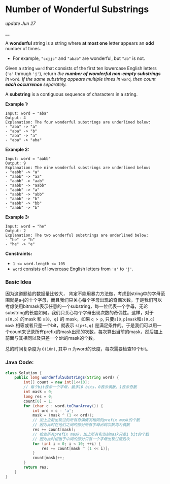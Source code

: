 # Number of Wonderful Substrings

_update Jun 27_

\_\_

A **wonderful** string is a string where **at most one** letter appears an **odd** number of times.

* For example, `"ccjjc"` and `"abab"` are wonderful, but `"ab"` is not.

Given a string `word` that consists of the first ten lowercase English letters \(`'a'` through `'j'`\), return _the **number of wonderful non-empty substrings** in_ `word`_. If the same substring appears multiple times in_ `word`_, then count **each occurrence** separately._

A **substring** is a contiguous sequence of characters in a string.

**Example 1:**

```text
Input: word = "aba"
Output: 4
Explanation: The four wonderful substrings are underlined below:
- "aba" -> "a"
- "aba" -> "b"
- "aba" -> "a"
- "aba" -> "aba"
```

**Example 2:**

```text
Input: word = "aabb"
Output: 9
Explanation: The nine wonderful substrings are underlined below:
- "aabb" -> "a"
- "aabb" -> "aa"
- "aabb" -> "aab"
- "aabb" -> "aabb"
- "aabb" -> "a"
- "aabb" -> "abb"
- "aabb" -> "b"
- "aabb" -> "bb"
- "aabb" -> "b"
```

**Example 3:**

```text
Input: word = "he"
Output: 2
Explanation: The two wonderful substrings are underlined below:
- "he" -> "h"
- "he" -> "e"
```

**Constraints:**

* `1 <= word.length <= 105`
* `word` consists of lowercase English letters from `'a'` to `'j'`.

### Basic Idea
因为这道题给的数据量比较大， 肯定不能用暴力方法做，考虑到string中的字母范围就是a-j的十个字母，而且我们只关心每个字母出现的奇偶次数，于是我们可以考虑使用bitmask表示任意的一个substring，每一位代表一个字母，无论substring的长度如何，我们只关心每个字母出现次数的奇偶性。这样，对于 `s[0,p]` 的mask 和 `s[0, q]` 的 mask，如果 `q > p`, 只要`s[0,p]mask`和`s[0,q] mask` 相等或者只差一个bit，就表示 `s[p+1,q]` 是满足条件的。于是我们可以用一个count来记录所有prefix的mask出现的次数，每次算出当前的mask，然后加上前面与其相同以及只差一个bit的mask的个数。

总的时间复杂度为 `O(10n)`, 其中 n 为word的长度，每次需要检查10个bit。

### Java Code:
```java
class Solution {
    public long wonderfulSubstrings(String word) {
        int[] count = new int[1<<10];
        // 每个bit表示一个字母，最多10 bits，0表示偶数，1表示奇数
        int mask = 0;
        long res = 0;
        count[0] = 1;
        for (char c : word.toCharArray()) {
            int ord = c - 'a';
            mask = (mask ^ (1 << ord));
            // 加上之前出现过的所有奇偶情况相同的prefix mask的个数
            // 因为此时在他们之间的部分所有字母出现次数均为偶数
            res += count[mask];
            // 检查所有prefix mask，加上所有和当前mask只差1 bit的个数
            // 因为此时相当于中间的部分只有一个字母出现过奇数次
            for (int i = 0; i < 10; ++i) {
                res += count[mask ^ (1 << i)];
            }
            count[mask]++;
        }
        return res;
    }
}
```


